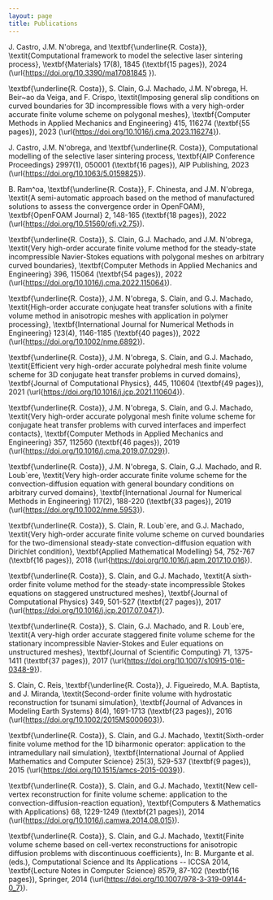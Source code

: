 ```yaml
---
layout: page
title: Publications
---
```



J. Castro, J.M. N'obrega, and \textbf{\underline{R. Costa}},
\textit{Computational framework to model the selective laser sintering process},
\textbf{Materials} 17(8), 1845 (\textbf{15 pages}), 2024
(\url{https://doi.org/10.3390/ma17081845 }).


\textbf{\underline{R. Costa}}, S. Clain, G.J. Machado, J.M. N\'obrega, H. Beir\~ao da Veiga, and F. Crispo,
\textit{Imposing general slip conditions on curved boundaries for 3D incompressible flows with a very high-order accurate finite volume scheme on polygonal meshes},
\textbf{Computer Methods in Applied Mechanics and Engineering} 415, 116274 (\textbf{55 pages}), 2023
(\url{https://doi.org/10.1016/j.cma.2023.116274}).


J. Castro, J.M. N\'obrega, and \textbf{\underline{R. Costa}},
Computational modelling of the selective laser sintering process,
\textbf{AIP Conference Proceedings} 2997(1), 050001 (\textbf{16 pages}), AIP Publishing, 2023
(\url{https://doi.org/10.1063/5.0159825}).


B. Ram\^oa, \textbf{\underline{R. Costa}}, F. Chinesta, and J.M. N\'obrega,
\textit{A semi-automatic approach based on the method of manufactured solutions to assess the convergence order in OpenFOAM},
\textbf{OpenFOAM Journal} 2, 148-165 (\textbf{18 pages}), 2022
(\url{https://doi.org/10.51560/ofj.v2.75}).


\textbf{\underline{R. Costa}}, S. Clain, G.J. Machado, and J.M. N\'obrega,
\textit{Very high-order accurate finite volume method for the steady-state incompressible Navier-Stokes equations with polygonal meshes on arbitrary curved boundaries},
\textbf{Computer Methods in Applied Mechanics and Engineering} 396, 115064 (\textbf{54 pages}), 2022
(\url{https://doi.org/10.1016/j.cma.2022.115064}).

\textbf{\underline{R. Costa}}, J.M. N\'obrega, S. Clain, and G.J. Machado,
\textit{High-order accurate conjugate heat transfer solutions with a finite volume method in anisotropic meshes with application in polymer processing},
\textbf{International Journal for Numerical Methods in Engineering} 123(4), 1146-1185 (\textbf{40 pages}), 2022
(\url{https://doi.org/10.1002/nme.6892}).

\textbf{\underline{R. Costa}}, J.M. N\'obrega, S. Clain, and G.J. Machado,
\textit{Efficient very high-order accurate polyhedral mesh finite volume scheme for 3D conjugate heat transfer problems in curved domains},
\textbf{Journal of Computational Physics}, 445, 110604 (\textbf{49 pages}), 2021
(\url{https://doi.org/10.1016/j.jcp.2021.110604}).

\textbf{\underline{R. Costa}}, J.M. N\'obrega, S. Clain, and G.J. Machado,
\textit{Very high-order accurate polygonal mesh finite volume scheme for conjugate heat transfer problems with curved interfaces and imperfect contacts},
\textbf{Computer Methods in Applied Mechanics and Engineering} 357, 112560 (\textbf{46 pages}), 2019
(\url{https://doi.org/10.1016/j.cma.2019.07.029}).

\textbf{\underline{R. Costa}}, J.M. N\'obrega, S. Clain, G.J. Machado, and R. Loub\`ere,
\textit{Very high-order accurate finite volume scheme for the convection-diffusion equation with general boundary conditions on arbitrary curved domains},
\textbf{International Journal for Numerical Methods in Engineering} 117(2), 188-220 (\textbf{33 pages}), 2019
(\url{https://doi.org/10.1002/nme.5953}).


\textbf{\underline{R. Costa}}, S. Clain, R. Loub\`ere, and G.J. Machado,
\textit{Very high-order accurate finite volume scheme on curved boundaries for the two-dimensional steady-state convection-diffusion equation with Dirichlet condition},
\textbf{Applied Mathematical Modelling} 54, 752-767 (\textbf{16 pages}), 2018
(\url{https://doi.org/10.1016/j.apm.2017.10.016}).


\textbf{\underline{R. Costa}}, S. Clain, and G.J. Machado,
\textit{A sixth-order finite volume method for the steady-state incompressible Stokes equations on staggered unstructured meshes},
\textbf{Journal of Computational Physics} 349, 501-527 (\textbf{27 pages}), 2017
(\url{https://doi.org/10.1016/j.jcp.2017.07.047}).


\textbf{\underline{R. Costa}}, S. Clain, G.J. Machado, and R. Loub\`ere,
\textit{A very-high order accurate staggered finite volume scheme for the stationary incompressible Navier-Stokes and Euler equations on unstructured meshes},
\textbf{Journal of Scientific Computing} 71, 1375-1411 (\textbf{37 pages}), 2017
(\url{https://doi.org/10.1007/s10915-016-0348-9}).


S. Clain, C. Reis, \textbf{\underline{R. Costa}}, J. Figueiredo, M.A. Baptista, and J. Miranda,
\textit{Second-order finite volume with hydrostatic reconstruction for tsunami simulation},
\textbf{Journal of Advances in Modeling Earth Systems} 8(4), 1691-1713 (\textbf{23 pages}), 2016
(\url{https://doi.org/10.1002/2015MS000603}).


\textbf{\underline{R. Costa}}, S. Clain, and G.J. Machado,
\textit{Sixth-order finite volume method for the 1D biharmonic operator: application to the intramedullary nail simulation},
\textbf{International Journal of Applied Mathematics and Computer Science} 25(3), 529-537 (\textbf{9 pages}), 2015
(\url{https://doi.org/10.1515/amcs-2015-0039}).


\textbf{\underline{R. Costa}}, S. Clain, and G.J. Machado,
\textit{New cell-vertex reconstruction for finite volume scheme: application to the convection-diffusion-reaction equation},
\textbf{Computers \& Mathematics with Applications} 68, 1229-1249 (\textbf{21 pages}), 2014
(\url{https://doi.org/10.1016/j.camwa.2014.08.015}).


\textbf{\underline{R. Costa}}, S. Clain, and G.J. Machado,
\textit{Finite volume scheme based on cell-vertex reconstructions for anisotropic diffusion problems with discontinuous coefficients},
In: B. Murgante et al. (eds.), Computational Science and Its Applications -- ICCSA 2014,
\textbf{Lecture Notes in Computer Science} 8579, 87-102 (\textbf{16 pages}), Springer, 2014
(\url{https://doi.org/10.1007/978-3-319-09144-0_7}).
